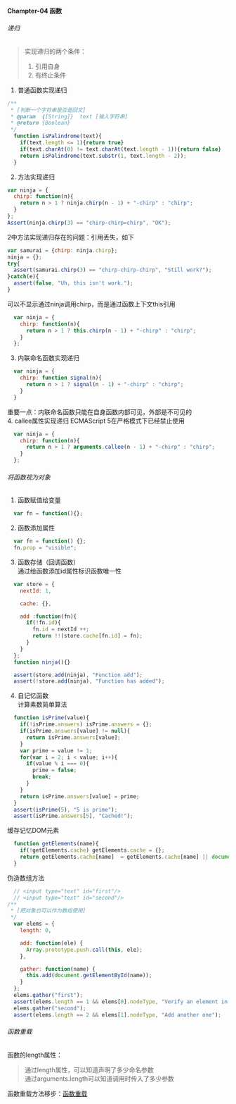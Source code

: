 #### Champter-04 函数
###### 递归
> 实现递归的两个条件：
> 1. 引用自身
> 2. 有终止条件

1. 普通函数实现递归
```js
/**
 * [判断一个字符串是否是回文]
 * @param  {[String]}  text [输入字符串]
 * @return {Boolean}
 */
  function isPalindrome(text){
    if(text.length <= 1){return true}
    if(text.charAt(0) != text.charAt(text.length - 1)){return false}
    return isPalindrome(text.substr(1, text.length - 2));
  }
```
2. 方法实现递归
```js
var ninja = {
  chirp: function(n){
    return n > 1 ? ninja.chirp(n - 1) + "-chirp" : "chirp";
  }
};
Assert(ninja.chirp(3) == "chirp-chirp=chirp", "OK");
```
2中方法实现递归存在的问题：引用丢失，如下
```js
var samurai = {chirp: ninja.chirp};
ninja = {};
try{
  assert(samurai.chirp(3) == "chirp-chirp-chirp", "Still work?");
}catch(e){
  assert(false, "Uh, this isn't work.");
}
```
可以不显示通过ninja调用chirp，而是通过函数上下文this引用
```js
  var ninja = {
    chirp: function(n){
      return n > 1 ? this.chirp(n - 1) + "-chirp" : "chirp";
    }
  };
```
3. 内联命名函数实现递归
```js
  var ninja = {
    chirp: function signal(n){
      return n > 1 ? signal(n - 1) + "-chirp" : "chirp";
    }
  }
```
重要一点：内联命名函数只能在自身函数内部可见，外部是不可见的  
4. callee属性实现递归
ECMAScript 5在严格模式下已经禁止使用
```js
  var ninja = {
    chirp: function(n){
      return n > 1 ? arguments.callee(n - 1) + "-chirp" : "chirp";
    }
  };
```

###### 将函数视为对象
1. 函数赋值给变量
```js
  var fn = function(){};
```
2. 函数添加属性
```js
  var fn = function() {};
  fn.prop = "visible";
```
3. 函数存储（回调函数）  
通过给函数添加id属性标识函数唯一性
```js
  var store = {
    nextId: 1,

    cache: {},

    add :function(fn){
      if(!fn.id){
        fn.id = nextId ++;
        return !!(store.cache[fn.id] = fn);
      }
    }
  };
  function ninja(){}

  assert(store.add(ninja), "Function add");
  assert(!store.add(ninja), "Function has added");
```
4. 自记忆函数  
计算素数简单算法
```js
  function isPrime(value){
    if(!isPrime.answers) isPrime.answers = {};
    if(isPrime.answers[value] != null){
      return isPrime.answers[value];
    }
    var prime = value != 1;
    for(var i = 2; i < value; i++){
      if(value % i === 0){
        prime = false;
        break;
      }
    }
    return isPrime.answers[value] = prime;
  }
  assert(isPrime(5), "5 is prime");
  assert(isPrime.answers[5], "Cached!");
```
缓存记忆DOM元素
```js
  function getElements(name){
    if(!getElements.cache) getElements.cache = {};
    return getElements.cache[name]  = getElements.cache[name] || document.getElementsByTagNames(name);
  }
```
伪造数组方法
```js
  // <input type="text" id="first"/>
  // <input type="text" id="second"/>
/**
 * [把对象也可以作为数组使用]
 */
  var elems = {
    length: 0,

    add: function(ele) {
      Array.prototype.push.call(this, ele);
    },

    gather: function(name) {
      this.add(document.getElementById(name));
    }
  };
  elems.gather("first");
  assert(elems.length == 1 && elems[0].nodeType, "Verify an element in the object");
  elems.gather("second");
  assert(elems.length == 2 && elems[1].nodeType, "Add another one");
```
###### 函数重载
函数的length属性：  
> 通过length属性，可以知道声明了多少命名参数  
> 通过arguments.length可以知道调用时传入了多少参数

函数重载方法移步：[函数重载](https://github.com/xlshen/blog/blob/master/JavaScript函数重载（JavaScript%20Method%20Overloading）.md)
